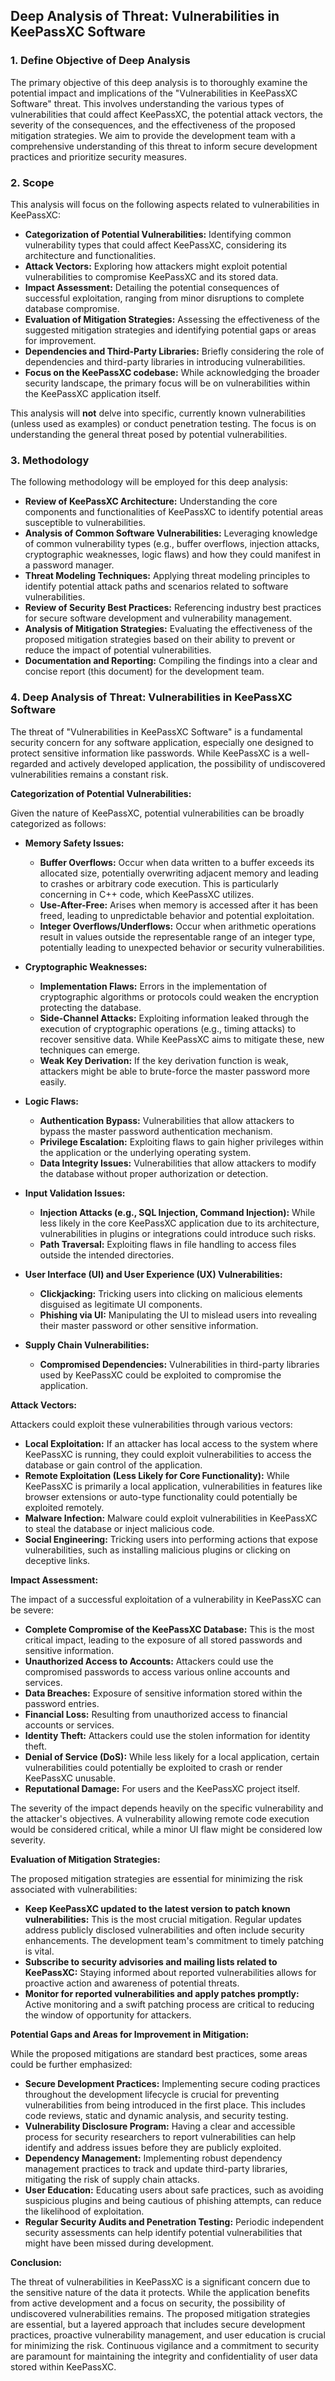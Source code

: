 ## Deep Analysis of Threat: Vulnerabilities in KeePassXC Software

### 1. Define Objective of Deep Analysis

The primary objective of this deep analysis is to thoroughly examine the potential impact and implications of the "Vulnerabilities in KeePassXC Software" threat. This involves understanding the various types of vulnerabilities that could affect KeePassXC, the potential attack vectors, the severity of the consequences, and the effectiveness of the proposed mitigation strategies. We aim to provide the development team with a comprehensive understanding of this threat to inform secure development practices and prioritize security measures.

### 2. Scope

This analysis will focus on the following aspects related to vulnerabilities in KeePassXC:

*   **Categorization of Potential Vulnerabilities:** Identifying common vulnerability types that could affect KeePassXC, considering its architecture and functionalities.
*   **Attack Vectors:** Exploring how attackers might exploit potential vulnerabilities to compromise KeePassXC and its stored data.
*   **Impact Assessment:**  Detailing the potential consequences of successful exploitation, ranging from minor disruptions to complete database compromise.
*   **Evaluation of Mitigation Strategies:** Assessing the effectiveness of the suggested mitigation strategies and identifying potential gaps or areas for improvement.
*   **Dependencies and Third-Party Libraries:** Briefly considering the role of dependencies and third-party libraries in introducing vulnerabilities.
*   **Focus on the KeePassXC codebase:**  While acknowledging the broader security landscape, the primary focus will be on vulnerabilities within the KeePassXC application itself.

This analysis will **not** delve into specific, currently known vulnerabilities (unless used as examples) or conduct penetration testing. The focus is on understanding the general threat posed by potential vulnerabilities.

### 3. Methodology

The following methodology will be employed for this deep analysis:

*   **Review of KeePassXC Architecture:**  Understanding the core components and functionalities of KeePassXC to identify potential areas susceptible to vulnerabilities.
*   **Analysis of Common Software Vulnerabilities:**  Leveraging knowledge of common vulnerability types (e.g., buffer overflows, injection attacks, cryptographic weaknesses, logic flaws) and how they could manifest in a password manager.
*   **Threat Modeling Techniques:** Applying threat modeling principles to identify potential attack paths and scenarios related to software vulnerabilities.
*   **Review of Security Best Practices:**  Referencing industry best practices for secure software development and vulnerability management.
*   **Analysis of Mitigation Strategies:** Evaluating the effectiveness of the proposed mitigation strategies based on their ability to prevent or reduce the impact of potential vulnerabilities.
*   **Documentation and Reporting:**  Compiling the findings into a clear and concise report (this document) for the development team.

### 4. Deep Analysis of Threat: Vulnerabilities in KeePassXC Software

The threat of "Vulnerabilities in KeePassXC Software" is a fundamental security concern for any software application, especially one designed to protect sensitive information like passwords. While KeePassXC is a well-regarded and actively developed application, the possibility of undiscovered vulnerabilities remains a constant risk.

**Categorization of Potential Vulnerabilities:**

Given the nature of KeePassXC, potential vulnerabilities can be broadly categorized as follows:

*   **Memory Safety Issues:**
    *   **Buffer Overflows:**  Occur when data written to a buffer exceeds its allocated size, potentially overwriting adjacent memory and leading to crashes or arbitrary code execution. This is particularly concerning in C++ code, which KeePassXC utilizes.
    *   **Use-After-Free:**  Arises when memory is accessed after it has been freed, leading to unpredictable behavior and potential exploitation.
    *   **Integer Overflows/Underflows:**  Occur when arithmetic operations result in values outside the representable range of an integer type, potentially leading to unexpected behavior or security vulnerabilities.

*   **Cryptographic Weaknesses:**
    *   **Implementation Flaws:** Errors in the implementation of cryptographic algorithms or protocols could weaken the encryption protecting the database.
    *   **Side-Channel Attacks:**  Exploiting information leaked through the execution of cryptographic operations (e.g., timing attacks) to recover sensitive data. While KeePassXC aims to mitigate these, new techniques can emerge.
    *   **Weak Key Derivation:**  If the key derivation function is weak, attackers might be able to brute-force the master password more easily.

*   **Logic Flaws:**
    *   **Authentication Bypass:**  Vulnerabilities that allow attackers to bypass the master password authentication mechanism.
    *   **Privilege Escalation:**  Exploiting flaws to gain higher privileges within the application or the underlying operating system.
    *   **Data Integrity Issues:**  Vulnerabilities that allow attackers to modify the database without proper authorization or detection.

*   **Input Validation Issues:**
    *   **Injection Attacks (e.g., SQL Injection, Command Injection):** While less likely in the core KeePassXC application due to its architecture, vulnerabilities in plugins or integrations could introduce such risks.
    *   **Path Traversal:**  Exploiting flaws in file handling to access files outside the intended directories.

*   **User Interface (UI) and User Experience (UX) Vulnerabilities:**
    *   **Clickjacking:**  Tricking users into clicking on malicious elements disguised as legitimate UI components.
    *   **Phishing via UI:**  Manipulating the UI to mislead users into revealing their master password or other sensitive information.

*   **Supply Chain Vulnerabilities:**
    *   **Compromised Dependencies:**  Vulnerabilities in third-party libraries used by KeePassXC could be exploited to compromise the application.

**Attack Vectors:**

Attackers could exploit these vulnerabilities through various vectors:

*   **Local Exploitation:** If an attacker has local access to the system where KeePassXC is running, they could exploit vulnerabilities to access the database or gain control of the application.
*   **Remote Exploitation (Less Likely for Core Functionality):** While KeePassXC is primarily a local application, vulnerabilities in features like browser extensions or auto-type functionality could potentially be exploited remotely.
*   **Malware Infection:** Malware could exploit vulnerabilities in KeePassXC to steal the database or inject malicious code.
*   **Social Engineering:**  Tricking users into performing actions that expose vulnerabilities, such as installing malicious plugins or clicking on deceptive links.

**Impact Assessment:**

The impact of a successful exploitation of a vulnerability in KeePassXC can be severe:

*   **Complete Compromise of the KeePassXC Database:** This is the most critical impact, leading to the exposure of all stored passwords and sensitive information.
*   **Unauthorized Access to Accounts:** Attackers could use the compromised passwords to access various online accounts and services.
*   **Data Breaches:**  Exposure of sensitive information stored within the password entries.
*   **Financial Loss:**  Resulting from unauthorized access to financial accounts or services.
*   **Identity Theft:**  Attackers could use the stolen information for identity theft.
*   **Denial of Service (DoS):**  While less likely for a local application, certain vulnerabilities could potentially be exploited to crash or render KeePassXC unusable.
*   **Reputational Damage:**  For users and the KeePassXC project itself.

The severity of the impact depends heavily on the specific vulnerability and the attacker's objectives. A vulnerability allowing remote code execution would be considered critical, while a minor UI flaw might be considered low severity.

**Evaluation of Mitigation Strategies:**

The proposed mitigation strategies are essential for minimizing the risk associated with vulnerabilities:

*   **Keep KeePassXC updated to the latest version to patch known vulnerabilities:** This is the most crucial mitigation. Regular updates address publicly disclosed vulnerabilities and often include security enhancements. The development team's commitment to timely patching is vital.
*   **Subscribe to security advisories and mailing lists related to KeePassXC:** Staying informed about reported vulnerabilities allows for proactive action and awareness of potential threats.
*   **Monitor for reported vulnerabilities and apply patches promptly:**  Active monitoring and a swift patching process are critical to reducing the window of opportunity for attackers.

**Potential Gaps and Areas for Improvement in Mitigation:**

While the proposed mitigations are standard best practices, some areas could be further emphasized:

*   **Secure Development Practices:**  Implementing secure coding practices throughout the development lifecycle is crucial for preventing vulnerabilities from being introduced in the first place. This includes code reviews, static and dynamic analysis, and security testing.
*   **Vulnerability Disclosure Program:**  Having a clear and accessible process for security researchers to report vulnerabilities can help identify and address issues before they are publicly exploited.
*   **Dependency Management:**  Implementing robust dependency management practices to track and update third-party libraries, mitigating the risk of supply chain attacks.
*   **User Education:**  Educating users about safe practices, such as avoiding suspicious plugins and being cautious of phishing attempts, can reduce the likelihood of exploitation.
*   **Regular Security Audits and Penetration Testing:**  Periodic independent security assessments can help identify potential vulnerabilities that might have been missed during development.

**Conclusion:**

The threat of vulnerabilities in KeePassXC is a significant concern due to the sensitive nature of the data it protects. While the application benefits from active development and a focus on security, the possibility of undiscovered vulnerabilities remains. The proposed mitigation strategies are essential, but a layered approach that includes secure development practices, proactive vulnerability management, and user education is crucial for minimizing the risk. Continuous vigilance and a commitment to security are paramount for maintaining the integrity and confidentiality of user data stored within KeePassXC.